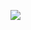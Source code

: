 <!--
id: 8363727792
link: http://jreed91.tumblr.com/post/8363727792/river-bandits-game-taken-with-instagram
slug: river-bandits-game-taken-with-instagram
date: Mon Aug 01 2011 20:09:29 GMT-0500 (CDT)
publish: 2011-08-01
tags: 
title: River Bandits Game (Taken with instagram)
-->


![](http://24.media.tumblr.com/tumblr_lpa0juj6QO1qi8pkco1_1280.jpg)

